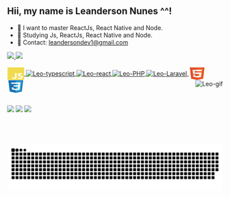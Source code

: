## Hii, my name is Leanderson Nunes ^^!

- 🔭 I want to master ReactJs, React Native and Node.
- 🌱 Studying Js, ReactJs, React Native and Node.
- 📩 Contact: leandersondev1@gmail.com

<div>
  <a href="https://beacons.ai/Leanderson01">
  <img height="180em" src="https://github-readme-stats.vercel.app/api?username=Leanderson01&show_icons=true&theme=tokyonight&include_all_commits=true&count_private=true"/>
  <img height="180em" src="https://github-readme-stats.vercel.app/api/top-langs/?username=Leanderson01&layout=compact&langs_count=16&theme=tokyonight"/>
</div>
  
<div style="display: inline_block"><br>
  <img align="center" alt="Leo-Js" height="30" width="40" src="https://raw.githubusercontent.com/devicons/devicon/master/icons/javascript/javascript-plain.svg">
  <img align="center" alt="Leo-typescript" height="30" width="40" src="https://cdn.jsdelivr.net/gh/devicons/devicon/icons/typescript/typescript-original.svg" />
  <img align="center" alt="Leo-react" height="30" width="40" src="https://cdn.jsdelivr.net/gh/devicons/devicon/icons/react/react-original.svg" />
  <img align="center" alt="Leo-PHP" height="50" width="55" src="https://cdn.jsdelivr.net/gh/devicons/devicon/icons/php/php-original.svg">
  <img align="center" alt="Leo-Laravel" height="35" width="30" src="https://cdn.jsdelivr.net/gh/devicons/devicon/icons/laravel/laravel-plain.svg">
  <img align="center" alt="Leo-HTML" height="30" width="40" src="https://raw.githubusercontent.com/devicons/devicon/master/icons/html5/html5-original.svg">
  <img align="center" alt="Leo-CSS" height="30" width="40" src="https://raw.githubusercontent.com/devicons/devicon/master/icons/css3/css3-original.svg">
  <img align="right" alt="Leo-gif" height="150" src="https://uploads.spiritfanfiction.com/fanfics/capitulos/202106/imagine-sasori--pertenco-apenas-a-voce-22560438-260620211856.gif">
</div>
  
##
  
<div>
  <a href="https://instagram.com/leanderson_rocha" target="_blank"><img src="https://img.shields.io/badge/-Instagram-%23E4405F?style=for-the-badge&logo=instagram&logoColor=white" target="_blank"></a>
  <a href = "mailto:leandersondev1@gmail.com"><img src="https://img.shields.io/badge/Gmail-D14836?style=for-the-badge&logo=gmail&logoColor=white" target="_blank"></a>
  <a href="https://www.linkedin.com/in/leandersonnunes" target="_blank"><img src="https://img.shields.io/badge/-LinkedIn-%230077B5?style=for-the-badge&logo=linkedin&logoColor=white" target="_blank"></a>   
</div>
  
  ![Snake animation](https://github.com/Leanderson01/Leanderson01/blob/output/github-contribution-grid-snake.svg)


